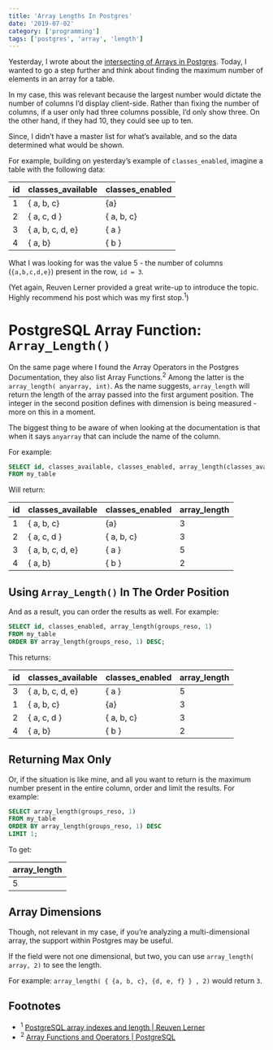 ```yaml
---
title: 'Array Lengths In Postgres'
date: '2019-07-02'
category: ['programming']
tags: ['postgres', 'array', 'length']
---
```


Yesterday, I wrote about the [intersecting of Arrays in Postgres](../../2019-07-01/array-intersection-in-psql). Today, I wanted to go a step further and think about finding the maximum number of elements in an array for a table.

In my case, this was relevant because the largest number would dictate the number of columns I’d display client-side. Rather than fixing the number of columns, if a user only had three columns possible, I’d only show three. On the other hand, if they had 10, they could see up to ten.

Since, I didn’t have a master list for what’s available, and so the data determined what would be shown.

For example, building on yesterday’s example of `classes_enabled`, imagine a table with the following data:

| id  | classes_available | classes_enabled |
| --- | ----------------- | --------------- |
| 1   | { a, b, c}        | {a}             |
| 2   | { a, c, d }       | { a, b, c}      |
| 3   | { a, b, c, d, e}  | { a }           |
| 4   | { a, b}           | { b }           |

What I was looking for was the value 5 - the number of columns (`{a,b,c,d,e}`) present in the row, `id = 3`.

(Yet again, Reuven Lerner provided a great write-up to introduce the topic. Highly recommend his post which was my first stop.<sup>1</sup>)

# PostgreSQL Array Function: `Array_Length()`

On the same page where I found the Array Operators in the Postgres Documentation, they also list Array Functions.<sup>2</sup> Among the latter is the `array_length( anyarray, int)`. As the name suggests, `array_length` will return the length of the array passed into the first argument position. The integer in the second position defines with dimension is being measured - more on this in a moment.

The biggest thing to be aware of when looking at the documentation is that when it says `anyarray` that can include the name of the column.

For example:

```sql
SELECT id, classes_available, classes_enabled, array_length(classes_available, 1)
FROM my_table
```

Will return:

| id  | classes_available | classes_enabled | array_length |
| --- | ----------------- | --------------- | ------------ |
| 1   | { a, b, c}        | {a}             | 3            |
| 2   | { a, c, d }       | { a, b, c}      | 3            |
| 3   | { a, b, c, d, e}  | { a }           | 5            |
| 4   | { a, b}           | { b }           | 2            |

## Using `Array_Length()` In The Order Position

And as a result, you can order the results as well. For example:

```sql
SELECT id, classes_enabled, array_length(groups_reso, 1)
FROM my_table
ORDER BY array_length(groups_reso, 1) DESC;
```

This returns:

| id  | classes_available | classes_enabled | array_length |
| --- | ----------------- | --------------- | ------------ |
| 3   | { a, b, c, d, e}  | { a }           | 5            |
| 1   | { a, b, c}        | {a}             | 3            |
| 2   | { a, c, d }       | { a, b, c}      | 3            |
| 4   | { a, b}           | { b }           | 2            |

## Returning Max Only

Or, if the situation is like mine, and all you want to return is the maximum number present in the entire column, order and limit the results. For example:

```sql
SELECT array_length(groups_reso, 1)
FROM my_table
ORDER BY array_length(groups_reso, 1) DESC
LIMIT 1;
```

To get:

| array_length |
| ------------ |
| 5            |

## Array Dimensions

Though, not relevant in my case, if you’re analyzing a multi-dimensional array, the support within Postgres may be useful.

If the field were not one dimensional, but two, you can use `array_length( array, 2)` to see the length.

For example: `array_length( { {a, b, c}, {d, e, f} } , 2)` would return `3`.

## Footnotes

-   <sup>1</sup> [PostgreSQL array indexes and length | Reuven Lerner](https://lerner.co.il/2014/05/20/postgresql-array-indexes-and-length/)
-   <sup>2</sup> [Array Functions and Operators | PostgreSQL](https://www.postgresql.org/docs/current/functions-array.html)
